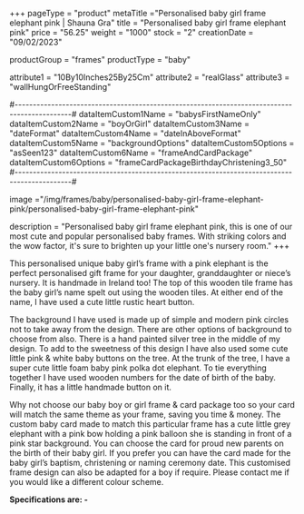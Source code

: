 +++
pageType = "product"
metaTitle ="Personalised baby girl frame elephant pink | Shauna Gra"
title = "Personalised baby girl frame elephant pink"
price = "56.25"
weight = "1000"
stock = "2"
creationDate = "09/02/2023"

productGroup = "frames"
productType = "baby"

attribute1 = "10By10Inches25By25Cm" 
attribute2 = "realGlass"
attribute3 = "wallHungOrFreeStanding"

#---------------------------------------------------------------------------------------------#
dataItemCustom1Name = "babysFirstNameOnly"
dataItemCustom2Name = "boyOrGirl"
dataItemCustom3Name = "dateFormat"
dataItemCustom4Name = "dateInAboveFormat"
dataItemCustom5Name = "backgroundOptions"
dataItemCustom5Options = "asSeen123"
dataItemCustom6Name = "frameAndCardPackage"
dataItemCustom6Options = "frameCardPackageBirthdayChristening3_50"
#---------------------------------------------------------------------------------------------#

image ="/img/frames/baby/personalised-baby-girl-frame-elephant-pink/personalised-baby-girl-frame-elephant-pink"

description = "Personalised baby girl frame elephant pink, this is one of our most cute and popular personalised baby frames. With striking colors and the wow factor, it's sure to brighten up your little one's nursery room."
+++

This personalised unique baby girl’s frame with a pink elephant is the perfect personalised gift frame for your daughter, granddaughter or niece’s nursery. It is handmade in Ireland too! The top of this wooden tile frame has the baby girl’s name spelt out using the wooden tiles. At either end of the name, I have used a cute little rustic heart button.

The background I have used is made up of simple and modern pink circles not to take away from the design. There are other options of background to choose from also. There is a hand painted silver tree in the middle of my design. To add to the sweetness of this design I have also used some cute little pink & white baby buttons on the tree. At the trunk of the tree, I have a super cute little foam baby pink polka dot elephant. To tie everything together I have used wooden numbers for the date of birth of the baby. Finally, it has a little handmade button on it.

Why not choose our baby boy or girl frame & card package too so your card will match the same theme as your frame, saving you time & money. The custom baby card made to match this particular frame has a cute little grey elephant with a pink bow holding a pink balloon she is standing in front of a pink star background. You can choose the card for proud new parents on the birth of their baby girl. If you prefer you can have the card made for the baby girl’s baptism, christening or naming ceremony date. This customised frame design can also be adapted for a boy if require. Please contact me if you would like a different colour scheme.

**Specifications are: -**
